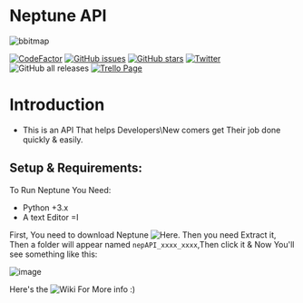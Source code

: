 # Neptune API
![bbitmap](https://user-images.githubusercontent.com/61835816/116114564-ff20fa80-a6a8-11eb-8b30-a48b5eb68522.png)


[![CodeFactor](https://www.codefactor.io/repository/github/retr0cube/neptune_api/badge?s=3f25710169050d483efe0bdb36882f808fb2f5de)](https://www.codefactor.io/repository/github/retr0cube/neptune_api) [![GitHub issues](https://img.shields.io/github/issues/retr0cube/neptune_api)](https://github.com/retr0cube/neptune_api/issues) [![GitHub stars](https://img.shields.io/github/stars/retr0cube/neptune_api)](https://github.com/retr0cube/neptune_api.git/stargazers) [![Twitter](https://img.shields.io/twitter/url?style=social&url=https%3A%2F%2Ftwitter.com%2FPillagerThe%2F)](https://twitter.com/intent/tweet?text=Wow:&url=https%3A%2F%2Fgithub.com%2Fretr0cube%2Fneptune_api.git) ![GitHub all releases](https://img.shields.io/github/downloads/retr0cube/neptune_api/total?style=for-the-badge)  [![Trello Page](https://img.shields.io/trello/b/XlC2RPAw/neptune-plans-board?style=for-the-badge)](https://trello.com/b/XlC2RPAw/neptune-plans-board)

# Introduction
 - This is an API That helps Developers\New comers get Their job done quickly & easily.
## Setup & Requirements:

To Run Neptune You Need:

- Python +3.x
- A text Editor =I

First, You need to download Neptune ![Here](https://github.com/retr0cube/neptune_api/releases). Then you need Extract it, Then a folder will appear named `nepAPI_xxxx_xxxx`,Then click it & Now You'll see something like this:

![image](https://user-images.githubusercontent.com/61835816/124489292-b8d2d080-dda8-11eb-84fc-fb3a09aa735f.png)

Here's the ![Wiki](https://github.com/retr0cube/neptune_api/wiki) For More info :)


 



